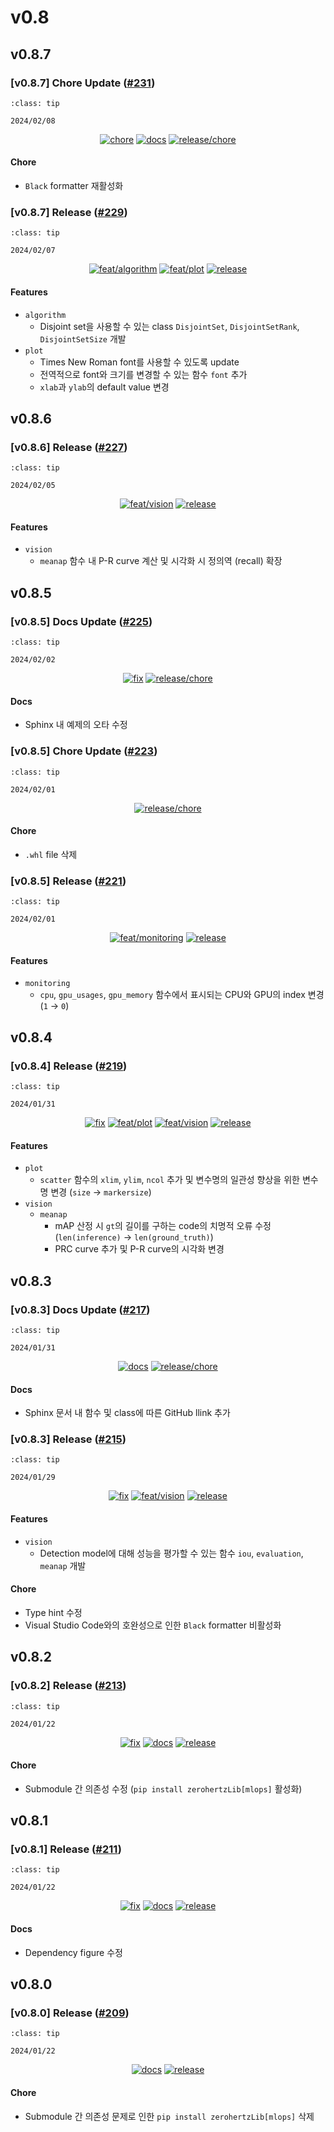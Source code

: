 # v0.8

## v0.8.7

<h3>[v0.8.7] Chore Update (<a href=https://github.com/Zerohertz/zerohertzLib/pull/231>#231</a>)</h3>

```{admonition} Release Date
:class: tip

2024/02/08
```

<p align="center">
<a href="https://github.com/Zerohertz/zerohertzLib/pulls?q=is:pr label:chore"><img src="https://img.shields.io/badge/chore-fef2c0?style=flat-square&logo=github" alt="chore"/></a>
<a href="https://github.com/Zerohertz/zerohertzLib/pulls?q=is:pr label:docs"><img src="https://img.shields.io/badge/docs-E1B40A?style=flat-square&logo=github" alt="docs"/></a>
<a href="https://github.com/Zerohertz/zerohertzLib/pulls?q=is:pr label:release/chore"><img src="https://img.shields.io/badge/release/chore-22FD7F?style=flat-square&logo=github" alt="release/chore"/></a>
</p>


<h4>Chore</h4>

+ `Black` formatter 재활성화

<h3>[v0.8.7] Release (<a href=https://github.com/Zerohertz/zerohertzLib/pull/229>#229</a>)</h3>

```{admonition} Release Date
:class: tip

2024/02/07
```

<p align="center">
<a href="https://github.com/Zerohertz/zerohertzLib/pulls?q=is:pr label:feat/algorithm"><img src="https://img.shields.io/badge/feat/algorithm-0759DE?style=flat-square&logo=github" alt="feat/algorithm"/></a>
<a href="https://github.com/Zerohertz/zerohertzLib/pulls?q=is:pr label:feat/plot"><img src="https://img.shields.io/badge/feat/plot-968B14?style=flat-square&logo=github" alt="feat/plot"/></a>
<a href="https://github.com/Zerohertz/zerohertzLib/pulls?q=is:pr label:release"><img src="https://img.shields.io/badge/release-00FF00?style=flat-square&logo=github" alt="release"/></a>
</p>


<h4>Features</h4>

+ `algorithm`
  + Disjoint set을 사용할 수 있는 class `DisjointSet`, `DisjointSetRank`, `DisjointSetSize` 개발
+ `plot`
  + Times New Roman font를 사용할 수 있도록 update
  + 전역적으로 font와 크기를 변경할 수 있는 함수 `font` 추가
  + `xlab`과 `ylab`의 default value 변경

## v0.8.6

<h3>[v0.8.6] Release (<a href=https://github.com/Zerohertz/zerohertzLib/pull/227>#227</a>)</h3>

```{admonition} Release Date
:class: tip

2024/02/05
```

<p align="center">
<a href="https://github.com/Zerohertz/zerohertzLib/pulls?q=is:pr label:feat/vision"><img src="https://img.shields.io/badge/feat/vision-D1F9CB?style=flat-square&logo=github" alt="feat/vision"/></a>
<a href="https://github.com/Zerohertz/zerohertzLib/pulls?q=is:pr label:release"><img src="https://img.shields.io/badge/release-00FF00?style=flat-square&logo=github" alt="release"/></a>
</p>


<h4>Features</h4>

+ `vision`
  + `meanap` 함수 내 P-R curve 계산 및 시각화 시 정의역 (recall) 확장

## v0.8.5

<h3>[v0.8.5] Docs Update (<a href=https://github.com/Zerohertz/zerohertzLib/pull/225>#225</a>)</h3>

```{admonition} Release Date
:class: tip

2024/02/02
```

<p align="center">
<a href="https://github.com/Zerohertz/zerohertzLib/pulls?q=is:pr label:fix"><img src="https://img.shields.io/badge/fix-d73a4a?style=flat-square&logo=github" alt="fix"/></a>
<a href="https://github.com/Zerohertz/zerohertzLib/pulls?q=is:pr label:release/chore"><img src="https://img.shields.io/badge/release/chore-22FD7F?style=flat-square&logo=github" alt="release/chore"/></a>
</p>


<h4>Docs</h4>

+ Sphinx 내 예제의 오타 수정

<h3>[v0.8.5] Chore Update (<a href=https://github.com/Zerohertz/zerohertzLib/pull/223>#223</a>)</h3>

```{admonition} Release Date
:class: tip

2024/02/01
```

<p align="center">
<a href="https://github.com/Zerohertz/zerohertzLib/pulls?q=is:pr label:release/chore"><img src="https://img.shields.io/badge/release/chore-22FD7F?style=flat-square&logo=github" alt="release/chore"/></a>
</p>


<h4>Chore</h4>

+ `.whl` file 삭제

<h3>[v0.8.5] Release (<a href=https://github.com/Zerohertz/zerohertzLib/pull/221>#221</a>)</h3>

```{admonition} Release Date
:class: tip

2024/02/01
```

<p align="center">
<a href="https://github.com/Zerohertz/zerohertzLib/pulls?q=is:pr label:feat/monitoring"><img src="https://img.shields.io/badge/feat/monitoring-31395C?style=flat-square&logo=github" alt="feat/monitoring"/></a>
<a href="https://github.com/Zerohertz/zerohertzLib/pulls?q=is:pr label:release"><img src="https://img.shields.io/badge/release-00FF00?style=flat-square&logo=github" alt="release"/></a>
</p>


<h4>Features</h4>

+ `monitoring`
  + `cpu`, `gpu_usages`, `gpu_memory` 함수에서 표시되는 CPU와 GPU의 index 변경 (`1` → `0`)

## v0.8.4

<h3>[v0.8.4] Release (<a href=https://github.com/Zerohertz/zerohertzLib/pull/219>#219</a>)</h3>

```{admonition} Release Date
:class: tip

2024/01/31
```

<p align="center">
<a href="https://github.com/Zerohertz/zerohertzLib/pulls?q=is:pr label:fix"><img src="https://img.shields.io/badge/fix-d73a4a?style=flat-square&logo=github" alt="fix"/></a>
<a href="https://github.com/Zerohertz/zerohertzLib/pulls?q=is:pr label:feat/plot"><img src="https://img.shields.io/badge/feat/plot-968B14?style=flat-square&logo=github" alt="feat/plot"/></a>
<a href="https://github.com/Zerohertz/zerohertzLib/pulls?q=is:pr label:feat/vision"><img src="https://img.shields.io/badge/feat/vision-D1F9CB?style=flat-square&logo=github" alt="feat/vision"/></a>
<a href="https://github.com/Zerohertz/zerohertzLib/pulls?q=is:pr label:release"><img src="https://img.shields.io/badge/release-00FF00?style=flat-square&logo=github" alt="release"/></a>
</p>


<h4>Features</h4>

+ `plot`
  + `scatter` 함수의 `xlim`, `ylim`, `ncol` 추가 및 변수명의 일관성 향상을 위한 변수명 변경 (`size` → `markersize`)
+ `vision`
  + `meanap`
    + mAP 산정 시 `gt`의 길이를 구하는 code의 치명적 오류 수정 (`len(inference)` → `len(ground_truth)`)
    + PRC curve 추가 및 P-R curve의 시각화 변경

## v0.8.3

<h3>[v0.8.3] Docs Update (<a href=https://github.com/Zerohertz/zerohertzLib/pull/217>#217</a>)</h3>

```{admonition} Release Date
:class: tip

2024/01/31
```

<p align="center">
<a href="https://github.com/Zerohertz/zerohertzLib/pulls?q=is:pr label:docs"><img src="https://img.shields.io/badge/docs-E1B40A?style=flat-square&logo=github" alt="docs"/></a>
<a href="https://github.com/Zerohertz/zerohertzLib/pulls?q=is:pr label:release/chore"><img src="https://img.shields.io/badge/release/chore-22FD7F?style=flat-square&logo=github" alt="release/chore"/></a>
</p>


<h4>Docs</h4>

+ Sphinx 문서 내 함수 및 class에 따른 GitHub llink 추가
<h3>[v0.8.3] Release (<a href=https://github.com/Zerohertz/zerohertzLib/pull/215>#215</a>)</h3>

```{admonition} Release Date
:class: tip

2024/01/29
```

<p align="center">
<a href="https://github.com/Zerohertz/zerohertzLib/pulls?q=is:pr label:fix"><img src="https://img.shields.io/badge/fix-d73a4a?style=flat-square&logo=github" alt="fix"/></a>
<a href="https://github.com/Zerohertz/zerohertzLib/pulls?q=is:pr label:feat/vision"><img src="https://img.shields.io/badge/feat/vision-D1F9CB?style=flat-square&logo=github" alt="feat/vision"/></a>
<a href="https://github.com/Zerohertz/zerohertzLib/pulls?q=is:pr label:release"><img src="https://img.shields.io/badge/release-00FF00?style=flat-square&logo=github" alt="release"/></a>
</p>


<h4>Features</h4>

+ `vision`
  + Detection model에 대해 성능을 평가할 수 있는 함수 `iou`, `evaluation`, `meanap` 개발

<h4>Chore</h4>

+ Type hint 수정
+ Visual Studio Code와의 호완성으로 인한 `Black` formatter 비활성화

## v0.8.2

<h3>[v0.8.2] Release (<a href=https://github.com/Zerohertz/zerohertzLib/pull/213>#213</a>)</h3>

```{admonition} Release Date
:class: tip

2024/01/22
```

<p align="center">
<a href="https://github.com/Zerohertz/zerohertzLib/pulls?q=is:pr label:fix"><img src="https://img.shields.io/badge/fix-d73a4a?style=flat-square&logo=github" alt="fix"/></a>
<a href="https://github.com/Zerohertz/zerohertzLib/pulls?q=is:pr label:docs"><img src="https://img.shields.io/badge/docs-E1B40A?style=flat-square&logo=github" alt="docs"/></a>
<a href="https://github.com/Zerohertz/zerohertzLib/pulls?q=is:pr label:release"><img src="https://img.shields.io/badge/release-00FF00?style=flat-square&logo=github" alt="release"/></a>
</p>


<h4>Chore</h4>

+ Submodule 간 의존성 수정 (`pip install zerohertzLib[mlops]` 활성화)

## v0.8.1

<h3>[v0.8.1] Release (<a href=https://github.com/Zerohertz/zerohertzLib/pull/211>#211</a>)</h3>

```{admonition} Release Date
:class: tip

2024/01/22
```

<p align="center">
<a href="https://github.com/Zerohertz/zerohertzLib/pulls?q=is:pr label:fix"><img src="https://img.shields.io/badge/fix-d73a4a?style=flat-square&logo=github" alt="fix"/></a>
<a href="https://github.com/Zerohertz/zerohertzLib/pulls?q=is:pr label:docs"><img src="https://img.shields.io/badge/docs-E1B40A?style=flat-square&logo=github" alt="docs"/></a>
<a href="https://github.com/Zerohertz/zerohertzLib/pulls?q=is:pr label:release"><img src="https://img.shields.io/badge/release-00FF00?style=flat-square&logo=github" alt="release"/></a>
</p>


<h4>Docs</h4>

+ Dependency figure 수정

## v0.8.0

<h3>[v0.8.0] Release (<a href=https://github.com/Zerohertz/zerohertzLib/pull/209>#209</a>)</h3>

```{admonition} Release Date
:class: tip

2024/01/22
```

<p align="center">
<a href="https://github.com/Zerohertz/zerohertzLib/pulls?q=is:pr label:docs"><img src="https://img.shields.io/badge/docs-E1B40A?style=flat-square&logo=github" alt="docs"/></a>
<a href="https://github.com/Zerohertz/zerohertzLib/pulls?q=is:pr label:release"><img src="https://img.shields.io/badge/release-00FF00?style=flat-square&logo=github" alt="release"/></a>
</p>


<h4>Chore</h4>

+ Submodule 간 의존성 문제로 인한 `pip install zerohertzLib[mlops]` 삭제
